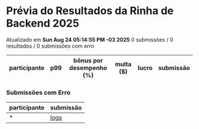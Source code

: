 # Prévia do Resultados da Rinha de Backend 2025
Atualizado em **Sun Aug 24 05:14:55 PM -03 2025**
0 submissões / 0 resultados / 0 submissões com erro


| participante | p99 | bônus por desempenho (%) | multa ($) | lucro | submissão |
| -- | -- | -- | -- | -- | -- |
### Submissões com Erro


| participante | submissão |
| -- | -- |
| * | [logs](https://github.com/zanfranceschi/rinha-de-backend-2025/tree/main/participantes/*) |
